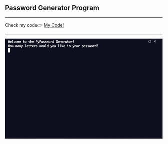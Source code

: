 <h2> Password Generator Program</h2>
<hr>
<span>Check my code👉 <span><a href='https://replit.com/@AhmetAydin3/day05?v=1'>My Code!</a>
<hr>
<img src='password_generator.gif' alt=screenshot/>
